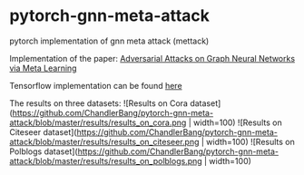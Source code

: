 # pytorch-gnn-meta-attack
pytorch implementation of gnn meta attack (mettack)

Implementation of the paper:
[Adversarial Attacks on Graph Neural Networks via Meta Learning](https://openreview.net/pdf?id=Bylnx209YX)

Tensorflow implementation can be found [here](https://github.com/danielzuegner/gnn-meta-attack)

The results on three datasets:
![Results on Cora dataset](https://github.com/ChandlerBang/pytorch-gnn-meta-attack/blob/master/results/results_on_cora.png | width=100)
![Results on Citeseer dataset](https://github.com/ChandlerBang/pytorch-gnn-meta-attack/blob/master/results/results_on_citeseer.png | width=100)
![Results on Polblogs dataset](https://github.com/ChandlerBang/pytorch-gnn-meta-attack/blob/master/results/results_on_polblogs.png | width=100)


